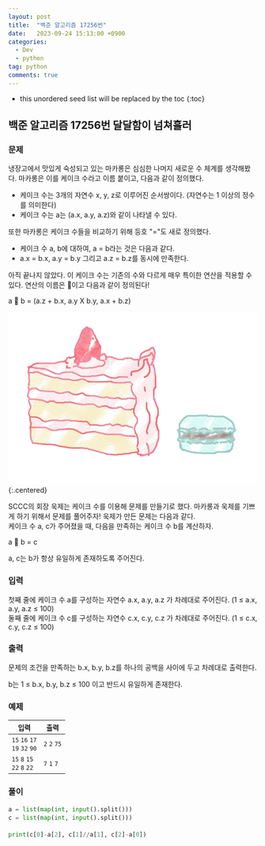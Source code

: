 ```yaml
---
layout: post
title:  "백준 알고리즘 17256번"
date:   2023-09-24 15:13:00 +0900
categories: 
  - Dev
  - python
tag: python
comments: true
---
```


* this unordered seed list will be replaced by the toc
{:toc}

## 백준 알고리즘 17256번 달달함이 넘쳐흘러

### 문제

냉장고에서 맛있게 숙성되고 있는 마카롱은 심심한 나머지 새로운 수 체계를 생각해봤다. 마카롱은 이를 케이크 수라고 이름 붙이고, 다음과 같이 정의했다.

- 케이크 수는 3개의 자연수 x, y, z로 이루어진 순서쌍이다. (자연수는 1 이상의 정수를 의미한다)
- 케이크 수는 a는 (a.x, a.y, a.z)와 같이 나타낼 수 있다.

또한 마카롱은 케이크 수들을 비교하기 위해 등호 "="도 새로 정의했다.

- 케이크 수 a, b에 대하여, a = b라는 것은 다음과 같다.
- a.x = b.x, a.y = b.y 그리고 a.z = b.z를 동시에 만족한다.

아직 끝나지 않았다. 이 케이크 수는 기존의 수와 다르게 매우 특이한 연산을 적용할 수 있다. 연산의 이름은 🍰이고 다음과 같이 정의된다!

a 🍰 b = (a.z + b.x, a.y X b.y, a.x + b.z)

![케이크와 마카롱 그림](../../assets/img/python/beakjoon_17256.jpg){:.centered}

SCCC의 회장 욱제는 케이크 수를 이용해 문제를 만들기로 했다. 마카롱과 욱제를 기쁘게 하기 위해서 문제를 풀어주자! 욱제가 만든 문제는 다음과 같다.  
케이크 수 a, c가 주어졌을 때, 다음을 만족하는 케이크 수 b를 계산하자.

a 🍰 b = c

a, c는 b가 항상 유일하게 존재하도록 주어진다.


### 입력

첫째 줄에 케이크 수 a를 구성하는 자연수 a.x, a.y, a.z 가 차례대로 주어진다. (1 ≤ a.x, a.y, a.z ≤ 100)  
둘째 줄에 케이크 수 c를 구성하는 자연수 c.x, c.y, c.z 가 차례대로 주어진다. (1 ≤ c.x, c.y, c.z ≤ 100)

### 출력

문제의 조건을 만족하는 b.x, b.y, b.z를 하나의 공백을 사이에 두고 차례대로 출력한다.

b는 1 ≤ b.x, b.y, b.z ≤ 100 이고 반드시 유일하게 존재한다.

### 예제

| 입력 | 출력 |
| --- | --- |
| `15` `16` `17` <br/> `19` `32` `90` | `2` `2` `75` |
| `15` `8` `15` <br/> `22` `8` `22` | `7` `1` `7` |

### 풀이

```py
a = list(map(int, input().split()))
c = list(map(int, input().split()))

print(c[0]-a[2], c[1]//a[1], c[2]-a[0])
```